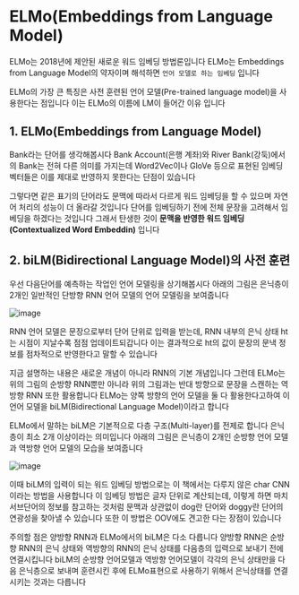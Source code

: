 # ELMo(Embeddings from Language Model)

ELMo는 2018년에 제안된 새로운 워드 임베딩 방법론입니다 ELMo는 Embeddings from Language Model의 약자이며 해석하면 `언어 모델로 하는 임베딩` 입니다 

ELMo의 가장 큰 특징은 사전 훈련된 언어 모델(Pre-trained language model)을 사용한다는 
점입니다 이는 ELMo의 이름에 LM이 들어간 이유 입니다 

## 1. ELMo(Embeddings from Language Model)

Bank라는 단어를 생각해봅시다 Bank Account(은행 계좌)와 River Bank(강둑)에서의 Bank는 전혀 다른 의미를 가지는데 Word2Vec이나 GloVe 등으로 표현된 임베딩 벡터들은 이를 제대로 반영하지 못한다는 단점이 있습니다 

그렇다면 같은 표기의 단어라도 문맥에 따라서 다르게 워드 임베딩을 할 수 있으며 자연어 처리의 성능이 더 올라갈 것입니다 단어를 임베딩하기 전에 전체 문장을 고려해서 임베딩을 하겠다는 것입니다 그래서 탄생한 것이 **문맥을 반영한 워드 임베딩(Contextualized Word Embeddin)** 입니다

## 2. biLM(Bidirectional Language Model)의 사전 훈련

우선 다음단어를 예측하는 작업인 언어 모델링을 상기해봅시다 아래의 그림은 은닉층이 2개인 일반적인 단방향 RNN 언어 모델의 언어 모델링을 보여줍니다 

![image](https://user-images.githubusercontent.com/80239748/140600893-2a48ba8d-c0f4-4de1-9301-dd4d044005e6.png)

RNN 언어 모델은 문장으로부터 단어 단위로 입력을 받는데, RNN 내부의 은닉 상태 ht는 시점이 지날수록 점점 업데이트되갑니다 이는 결과적으로 ht의 값이 문장의 문낵 정보를 점차적으로 반영한다고 말할 수 있습니다 

지금 설명하는 내용은 새로운 개념이 아니라 RNN의 기본 개념입니다 그런데 ELMo는 위의 그림의 순방향 RNN뿐만 아니라 위의 그림과는 반대 방향으로 문장을 스캔하는 역방향 RNN 또한 활용합니다 ELMo는 양쪽 방향의 언어 모델을 둘 다 활용한다고하여 이 언어 모델을 biLM(Bidirectional Language Model)이라고 합니다 

ELMo에서 말하는 biLM은 기본적으로 다층 구조(Multi-layer)를 전제로 합니다 은닉층이 최소 2개 이상이라는 의미입니다 아래의 그림은 은닉층이 2개인 순방향 언어 모델과 역방향 언어 모델의 모습을 보여줍니다 

![image](https://user-images.githubusercontent.com/80239748/140601074-95e1fc35-2794-423b-81ff-0248ea118884.png)

이때 biLM의 입력이 되는 워드 임베딩 방법으로는 이 책에서는 다루지 않은 char CNN이라는 방법을 사용합니다 이 임베딩 방법은 글자 단위로 계산되는데, 이렇게 하면 마치 서브단어의 정보를 참고하는 것처럼 문맥과 상관없이 dog란 단어와 doggy란 단어의 연광성을 찾아낼 수 있습니다 또한 이 방법은 OOV에도 견고한 다는 장점이 있습니다 

주의할 점은 양방향 RNN과 ELMo에서의 biLM은 다소 다릅니다 양방향 RNN은 순방향 RNN의 은닉 상태와 역방향의 RNN의 은닉 상태를 다음층의 입력으로 보내기 전에 연결시킵니다 biLM의 순방향 언어모델과 역방향 언어모델이 각각의 은닉 상태만을 다음 은닉층으로 보내며 훈련시킨 후에 ELMo표현으로 사용하기 위해서 은닉상태를 연결 시키는 것과는 다릅니다 

